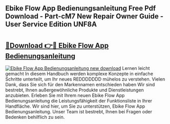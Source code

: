 ## Ebike Flow App Bedienungsanleitung Free Pdf Download - Part-cM7 New Repair Owner Guide - User Service Edition UNF8A

# <h2><a href="http://df02k7j.blite.top/?on=Ebike+Flow+App+Bedienungsanleitung">🔗Download 👉🔴 Ebike Flow App Bedienungsanleitung</a></h2>

[![Ebike Flow App Bedienungsanleitung new download](https://i.imgur.com/lujVjoI.png)](http://df02k7j.blite.top/?on=Ebike+Flow+App+Bedienungsanleitung)
Lernen leicht gemacht In diesem Handbuch werden komplexe Konzepte in einfache Schritte unterteilt, um Ihr neues REDDDDDDD mühelos zu verstehen. Vielen Dank, dass Sie sich für den Markennamen entschieden haben Wir sind bestrebt, Ihnen außergewöhnliche Produkte und Dienstleistungen anzubieten. Erleben Sie mit Ihrem neuen Ebike Flow App Bedienungsanleitung die Leistungsfähigkeit der Funktionsliste in Ihrer Handfläche. Wir sind hier, um Sie zu unterstützen, Ebike Flow App Bedienungsanleitung. Unser Team ist bestrebt, Ihnen bei Fragen oder Bedenken behilflich zu sein.
